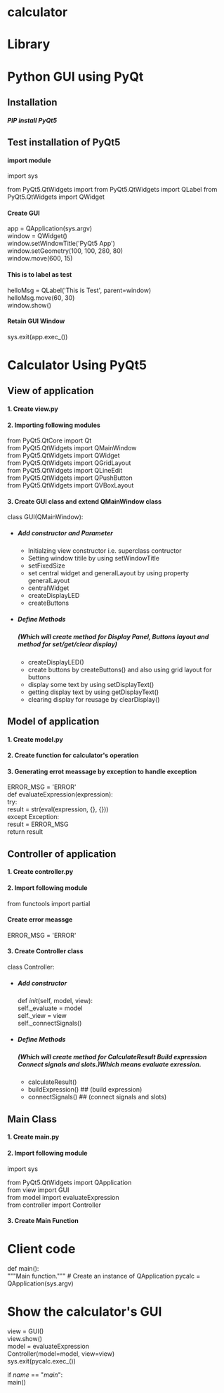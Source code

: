 #  calculator
#  Library
#  Python GUI using PyQt

## Installation

##### PIP install PyQt5

## Test installation of PyQt5
#### import module
     
import sys  

from PyQt5.QtWidgets import 
from PyQt5.QtWidgets import QLabel
from PyQt5.QtWidgets import QWidget
    
#### Create GUI

app = QApplication(sys.argv)  
window = QWidget()  
window.setWindowTitle('PyQt5 App')  
window.setGeometry(100, 100, 280, 80)  
window.move(600, 15) 

####  This is to label as test 
helloMsg = QLabel('This is Test', parent=window)   
helloMsg.move(60, 30)  
window.show()  
    
    
#### Retain GUI Window


sys.exit(app.exec_())
  


# Calculator Using PyQt5 

## View of application
  
      
#### 1. Create view.py
     
#### 2. Importing following modules

from PyQt5.QtCore import Qt  
from PyQt5.QtWidgets import QMainWindow      
from PyQt5.QtWidgets import QWidget    
from PyQt5.QtWidgets import QGridLayout    
from PyQt5.QtWidgets import QLineEdit    
from PyQt5.QtWidgets import QPushButton     
from PyQt5.QtWidgets import QVBoxLayout 

    
#### 3. Create GUI class and extend QMainWindow class

class GUI(QMainWindow):

 - ##### Add constructor and Parameter

    - Initialzing view constructor i.e. superclass contructor  
    - Setting window titile by  using setWindowTitle  
    - setFixedSize  
    - set central widget and generalLayout by using property generalLayout  
    - centralWidget  
    - createDisplayLED  
    - createButtons  

 - ##### Define Methods
   ##### (Which will create method for Display Panel, Buttons layout and method for set/get/clear display)

    - createDisplayLED()  
    - create buttons by createButtons() and also using grid layout for buttons 
    - display some text by using setDisplayText()  
    - getting display text by using getDisplayText()  
    - clearing display for reusage by clearDisplay()  


## Model of application
      
#### 1. Create model.py
     
#### 2. Create function for calculator's operation

#### 3. Generating errot meassage by exception to handle exception

ERROR_MSG = 'ERROR'  
def evaluateExpression(expression):  
    try:  
        result = str(eval(expression, {}, {}))  
    except Exception:  
        result = ERROR_MSG  
    return result  



## Controller of application
     
#### 1. Create controller.py
     
#### 2. Import following module


from functools import partial

#### Create error meassge

ERROR_MSG = 'ERROR'
    
#### 3. Create Controller class

class Controller:
 - ##### Add constructor

    def _init_(self, model, view):  
        self._evaluate = model  
        self._view = view  
        self._connectSignals()  

 - ##### Define Methods
   ##### (Which will create method for CalculateResult Build expression Connect signals and slots.)Which means evaluate exression.

    - calculateResult()  
    - buildExpression() ## (build expression) 
    - connectSignals() ## (connect signals and slots)


## Main Class
     
#### 1. Create main.py
     
#### 2. Import following module

import sys  

from PyQt5.QtWidgets import QApplication    
from view import GUI  
from model import evaluateExpression  
from controller import Controller  
    
#### 3. Create Main Function
# Client code

def main():  
"""Main function."""
    # Create an instance of QApplication
pycalc = QApplication(sys.argv)  
# Show the calculator's GUI
view = GUI()  
view.show()  
model = evaluateExpression  
Controller(model=model, view=view)  
sys.exit(pycalc.exec_()) 
 
if _name_ == "_main_":  
main()